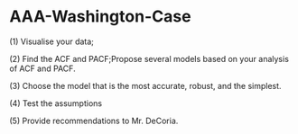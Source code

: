 # AAA-Washington-Case
(1) Visualise your data;

(2) Find the ACF and PACF;Propose several models based on your analysis of ACF and PACF.

(3)  Choose the model that is the most accurate, robust, and the simplest.

(4) Test the assumptions

(5) Provide recommendations to Mr. DeCoria.
